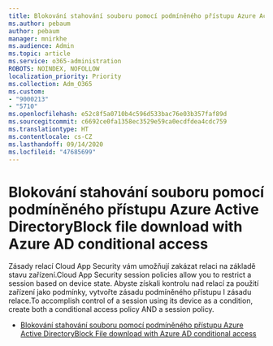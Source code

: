 ```yaml
---
title: Blokování stahování souboru pomocí podmíněného přístupu Azure Active Directory
ms.author: pebaum
author: pebaum
manager: mnirkhe
ms.audience: Admin
ms.topic: article
ms.service: o365-administration
ROBOTS: NOINDEX, NOFOLLOW
localization_priority: Priority
ms.collection: Adm_O365
ms.custom:
- "9000213"
- "5710"
ms.openlocfilehash: e52c8f5a0710b4c596d533bac76e03b357faf89d
ms.sourcegitcommit: c6692ce0fa1358ec3529e59ca0ecdfdea4cdc759
ms.translationtype: HT
ms.contentlocale: cs-CZ
ms.lasthandoff: 09/14/2020
ms.locfileid: "47685699"
---
```

# <a name="block-file-download-with-azure-ad-conditional-access"></a><span data-ttu-id="1c9a9-102">Blokování stahování souboru pomocí podmíněného přístupu Azure Active Directory</span><span class="sxs-lookup"><span data-stu-id="1c9a9-102">Block file download with Azure AD conditional access</span></span>

<span data-ttu-id="1c9a9-103">Zásady relací Cloud App Security vám umožňují zakázat relaci na základě stavu zařízení.</span><span class="sxs-lookup"><span data-stu-id="1c9a9-103">Cloud App Security session policies allow you to restrict a session based on device state.</span></span> <span data-ttu-id="1c9a9-104">Abyste získali kontrolu nad relací za použití zařízení jako podmínky, vytvořte zásadu podmíněného přístupu I zásadu relace.</span><span class="sxs-lookup"><span data-stu-id="1c9a9-104">To accomplish control of a session using its device as a condition, create both a conditional access policy AND a session policy.</span></span>

- [<span data-ttu-id="1c9a9-105">Blokování stahování souboru pomocí podmíněného přístupu Azure Active Directory</span><span class="sxs-lookup"><span data-stu-id="1c9a9-105">Block File download with Azure AD conditional access</span></span>](https://docs.microsoft.com/cloud-app-security/use-case-proxy-block-session-aad#create-a-block-download-policy-for-unmanaged-devices)
